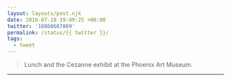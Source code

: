 ```yaml
---
layout: layouts/post.njk
date: 2010-07-18 19:49:25 +00:00
twitter: '18860687869'
permalink: /status/{{ twitter }}/
tags: 
  - tweet
---
```


> Lunch and the Cezanne exhibit at the Phoenix Art Museum.

---
